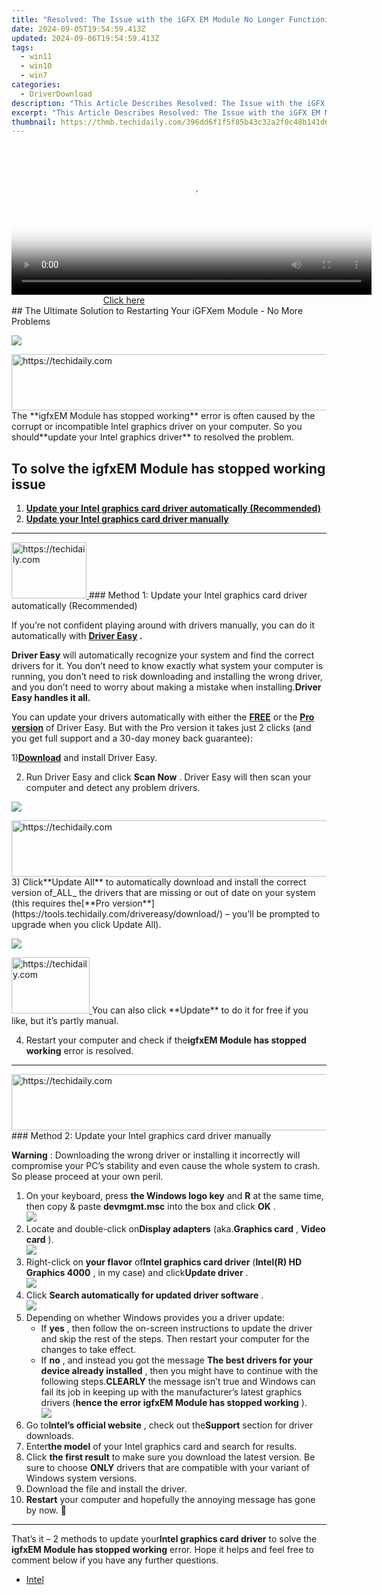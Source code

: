 ```yaml
---
title: "Resolved: The Issue with the iGFX EM Module No Longer Functioning"
date: 2024-09-05T19:54:59.413Z
updated: 2024-09-06T19:54:59.413Z
tags:
  - win11
  - win10
  - win7
categories:
  - DriverDownload
description: "This Article Describes Resolved: The Issue with the iGFX EM Module No Longer Functioning"
excerpt: "This Article Describes Resolved: The Issue with the iGFX EM Module No Longer Functioning"
thumbnail: https://thmb.techidaily.com/396dd6f1f5f85b43c32a2f0c48b141d6c784c244e29fb18f62cea6ab6fd668ed.jpg
---
```


<!-- affiliate ads begin -->
<span id="1983545">
					<video width="576" height="240" style="cursor:pointer"
           poster="//a.impactradius-go.com/display-clicktoplayimage/1983545.png"
           onclick="if(!this.playClicked){this.play();this.setAttribute('controls',true);this.playClicked=true;}">
	   <source src="//a.impactradius-go.com/display-ad/22993-1983545">
	   <img src="//a.impactradius-go.com/display-clicktoplayimage/1983545.png" style="border: none; height: 100%; width: 100%; object-fit: contain">
	</video>
	<div style="width:360px;text-align:center"><a href="javascript:window.open(decodeURIComponent('https%3A%2F%2Fhomestyler.sjv.io%2Fc%2F5597632%2F1983545%2F22993'), '_blank');void(0);">Click here</a></div>
</span>
<img height="0" width="0" src="https://imp.pxf.io/i/5597632/1983545/22993" style="position:absolute;visibility:hidden;" border="0" />
<!-- affiliate ads end -->
## The Ultimate Solution to Restarting Your iGFXem Module - No More Problems

![](https://images.drivereasy.com/wp-content/uploads/2018/06/img_5b20a2e499be9.jpg)

<!-- affiliate ads begin -->
<a href="https://ephamedtechinc.pxf.io/c/5597632/2136619/26400" target="_top" id="2136619">
  <img src="//a.impactradius-go.com/display-ad/26400-2136619" border="0" alt="https://techidaily.com" width="728" height="90"/>
</a>
<img height="0" width="0" src="https://ephamedtechinc.pxf.io/i/5597632/2136619/26400" style="position:absolute;visibility:hidden;" border="0" />
<!-- affiliate ads end -->
 The **igfxEM Module has stopped working** error is often caused by the corrupt or incompatible Intel graphics driver on your computer. So you should**update your Intel graphics driver** to resolved the problem.

## To solve the **igfxEM Module has stopped working issue**

1. [**Update your Intel graphics card driver automatically (Recommended)**](https://www.drivereasy.com/knowledge/igfxem-module-has-stopped-working-solved/#M1)
2. [**Update your Intel graphics card driver manually**](https://tools.techidaily.com/drivereasy/download/)

---

<!-- affiliate ads begin -->
<a href="https://aligracehair.sjv.io/c/5597632/2135362/19272" target="_top" id="2135362">
  <img src="//a.impactradius-go.com/display-ad/19272-2135362" border="0" alt="https://techidaily.com" width="120" height="90"/>
</a>
<img height="0" width="0" src="https://aligracehair.sjv.io/i/5597632/2135362/19272" style="position:absolute;visibility:hidden;" border="0" />
<!-- affiliate ads end -->
### Method 1: Update your Intel graphics card driver automatically (Recommended)

 If you’re not confident playing around with drivers manually, you can do it automatically with **[Driver Easy](https://tools.techidaily.com/drivereasy/download/) .**

**Driver Easy**   will automatically recognize your system and find the correct drivers for it. You don’t need to know exactly what system your computer is running, you don’t need to risk downloading and installing the wrong driver, and you don’t need to worry about making a mistake when installing.**Driver Easy handles it all.**

 You can update your drivers automatically with either the[](https://tools.techidaily.com/drivereasy/download/) **[FREE](https://tools.techidaily.com/drivereasy/download/)**  or the[](https://tools.techidaily.com/drivereasy/download/) **[Pro version](https://tools.techidaily.com/drivereasy/download/)** [](https://tools.techidaily.com/drivereasy/download/) of Driver Easy. But with the Pro version it takes just 2 clicks (and you get full support and a 30-day money back guarantee):

 1)[**Download**](https://tools.techidaily.com/drivereasy/download/) and install Driver Easy.

 2) Run Driver Easy and click **Scan Now** . Driver Easy will then scan your computer and detect any problem drivers.

![](https://images.drivereasy.com/wp-content/uploads/2018/10/img_5bd2f377bbd22.jpg)

<!-- affiliate ads begin -->
<a href="https://bluettius.sjv.io/c/5597632/2139115/17108" target="_top" id="2139115">
  <img src="//a.impactradius-go.com/display-ad/17108-2139115" border="0" alt="https://techidaily.com" width="728" height="90"/>
</a>
<img height="0" width="0" src="https://bluettius.sjv.io/i/5597632/2139115/17108" style="position:absolute;visibility:hidden;" border="0" />
<!-- affiliate ads end -->
 3) Click**Update All** to automatically download and install the correct version of_ALL_ the drivers that are missing or out of date on your system (this requires the[**Pro version**](https://tools.techidaily.com/drivereasy/download/) – you’ll be prompted to upgrade when you click Update All).

![](https://images.drivereasy.com/wp-content/uploads/2018/12/img_5c1768fa40604.jpg)

<!-- affiliate ads begin -->
<a href="https://aligracehair.sjv.io/c/5597632/2135365/19272" target="_top" id="2135365">
  <img src="//a.impactradius-go.com/display-ad/19272-2135365" border="0" alt="https://techidaily.com" width="125" height="90"/>
</a>
<img height="0" width="0" src="https://aligracehair.sjv.io/i/5597632/2135365/19272" style="position:absolute;visibility:hidden;" border="0" />
<!-- affiliate ads end -->
 You can also click **Update** to do it for free if you like, but it’s partly manual.

 4) Restart your computer and check if the**igfxEM Module has stopped working** error is resolved.

---

<!-- affiliate ads begin -->
<a href="https://appsumo.8odi.net/c/5597632/2129739/7443" target="_top" id="2129739">
  <img src="//a.impactradius-go.com/display-ad/7443-2129739" border="0" alt="https://techidaily.com" width="728" height="90"/>
</a>
<img height="0" width="0" src="https://appsumo.8odi.net/i/5597632/2129739/7443" style="position:absolute;visibility:hidden;" border="0" />
<!-- affiliate ads end -->
### Method 2: Update your Intel graphics card driver manually

**Warning** : Downloading the wrong driver or installing it incorrectly will compromise your PC’s stability and even cause the whole system to crash. So please proceed at your own peril.

1. On your keyboard, press **the Windows logo key** and **R**  at the same time, then copy & paste **devmgmt.msc** into the box and click **OK** .  
![](https://images.drivereasy.com/wp-content/uploads/2018/05/img_5afb9c1b96ba9.png)
2. Locate and double-click on**Display adapters** (aka.**Graphics card** , **Video card** ).  
![](https://images.drivereasy.com/wp-content/uploads/2018/06/img_5b20944f17aad.jpg)
3. Right-click on **your flavor** of**Intel graphics card driver** (**Intel(R) HD Graphics 4000** , in my case) and click**Update driver** .  
![](https://images.drivereasy.com/wp-content/uploads/2018/06/img_5b2095e8d1edc.jpg)
4. Click **Search automatically for updated driver software** .  
![](https://images.drivereasy.com/wp-content/uploads/2018/06/img_5b20963695fae.jpg)
5. Depending on whether Windows provides you a driver update:  
   * If **yes** , then follow the on-screen instructions to update the driver and skip the rest of the steps. Then restart your computer for the changes to take effect.  
   * If **no** , and instead you got the message **The best drivers for your device already installed** , then you might have to continue with the following steps.**CLEARLY** the message isn’t true and Windows can fail its job in keeping up with the manufacturer’s latest graphics drivers (**hence the error igfxEM Module has stopped working** ).  
   ![](https://images.drivereasy.com/wp-content/uploads/2018/10/img_5bd2f2d5dc1ef.jpg)
6. Go to**Intel’s official website** , check out the**Support** section for driver downloads.
7. Enter**the model** of your Intel graphics card and search for results.
8. Click **the first result** to make sure you download the latest version. Be sure to choose **ONLY** drivers that are compatible with your variant of Windows system versions.
9. Download the file and install the driver.
10. **Restart** your computer and hopefully the annoying message has gone by now. 🙂

---

That’s it  – 2 methods to update your**Intel graphics card driver** to solve the **igfxEM Module has stopped working** error. Hope it helps and feel free to comment below if you have any further questions.

* [Intel](https://tools.techidaily.com/drivereasy/download/)

<ins class="adsbygoogle"
     style="display:block"
     data-ad-format="autorelaxed"
     data-ad-client="ca-pub-7571918770474297"
     data-ad-slot="1223367746"></ins>



<ins class="adsbygoogle"
     style="display:block"
     data-ad-client="ca-pub-7571918770474297"
     data-ad-slot="8358498916"
     data-ad-format="auto"
     data-full-width-responsive="true"></ins>


